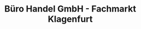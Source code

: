 ---
title: "Büro Handel GmbH - Fachmarkt Klagenfurt"
url: /klagenfurt-am-woerthersee/buero-handel-gmbh-fachmarkt-klagenfurt/
shop: Schreibwaren
---
